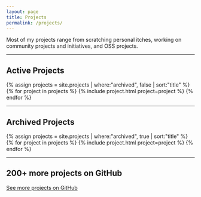 ```yaml
---
layout: page
title: Projects
permalink: /projects/
---
```


Most of my projects range from scratching personal itches, working on community projects and initiatives, and OSS projects.

----

## Active Projects

{% assign projects = site.projects | where:"archived", false | sort:"title" %}
{% for project in projects %}
{% include project.html project=project %}
{% endfor %}

----

## Archived Projects

{% assign projects = site.projects | where:"archived", true | sort:"title" %}
{% for project in projects %}
{% include project.html project=project %}
{% endfor %}

----

## 200+ more projects on GitHub

[See more projects on GitHub](https://github.com/jefftriplett)

